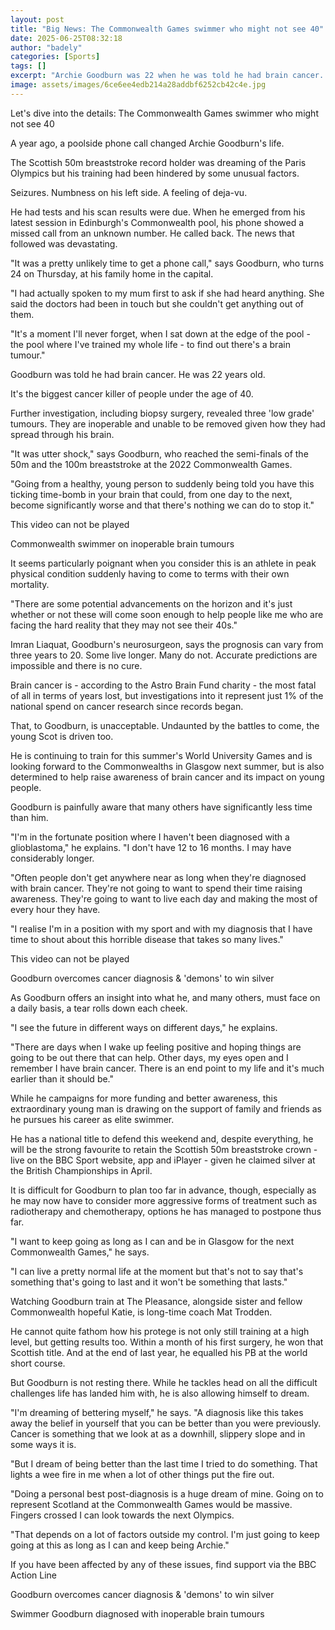 ```yaml
---
layout: post
title: "Big News: The Commonwealth Games swimmer who might not see 40"
date: 2025-06-25T08:32:18
author: "badely"
categories: [Sports]
tags: []
excerpt: "Archie Goodburn was 22 when he was told he had brain cancer. A year on, he is still competing and still fighting to help others."
image: assets/images/6ce6ee4edb214a28addbf6252cb42c4e.jpg
---
```


Let's dive into the details: The Commonwealth Games swimmer who might not see 40

A year ago, a poolside phone call changed Archie Goodburn's life.

The Scottish 50m breaststroke record holder was dreaming of the Paris Olympics but his training had been hindered by some unusual factors. 

Seizures. Numbness on his left side. A feeling of deja-vu.

He had tests and his scan results were due. When he emerged from his latest session in Edinburgh's Commonwealth pool, his phone showed a missed call from an unknown number. He called back. The news that followed was devastating.

"It was a pretty unlikely time to get a phone call," says Goodburn, who turns 24 on Thursday, at his family home in the capital.

"I had actually spoken to my mum first to ask if she had heard anything. She said the doctors had been in touch but she couldn't get anything out of them.

"It's a moment I'll never forget, when I sat down at the edge of the pool - the pool where I've trained my whole life - to find out there's a brain tumour."

Goodburn was told he had brain cancer. He was 22 years old. 

It's the biggest cancer killer of people under the age of 40. 

Further investigation, including biopsy surgery, revealed three 'low grade' tumours.   They are inoperable and unable to be removed given how they had spread through his brain.

"It was utter shock," says Goodburn, who reached the semi-finals of the 50m and the 100m breaststroke at the 2022 Commonwealth Games. 

"Going from a healthy, young person to suddenly being told you have this ticking time-bomb in your brain that could, from one day to the next, become significantly worse and that there's nothing we can do to stop it."

This video can not be played

Commonwealth swimmer on inoperable brain tumours

It seems particularly poignant when you consider this is an athlete in peak physical condition suddenly having to come to terms with their own mortality.   

"There are some potential advancements on the horizon and it's just whether or not these will come soon enough to help people like me who are facing the hard reality that they may not see their 40s."

Imran Liaquat, Goodburn's neurosurgeon, says the prognosis can vary from three years to 20. Some live longer. Many do not. Accurate predictions are impossible and there is no cure.

Brain cancer is - according to the Astro Brain Fund charity - the most fatal of all in terms of years lost, but investigations into it represent just 1% of the national spend on cancer research since records began. 

That, to Goodburn, is unacceptable. Undaunted by the battles to come, the young Scot is driven too.

He is continuing to train for this summer's World University Games and is looking forward to the Commonwealths in Glasgow next summer, but is also determined to help raise awareness of brain cancer and its impact on young people.

Goodburn is painfully aware that many others have significantly less time than him.

"I'm in the fortunate position where I haven't been diagnosed with a glioblastoma," he explains. "I don't have 12 to 16 months. I may have considerably longer.  

"Often people don't get anywhere near as long when they're diagnosed with brain cancer. They're not going to want to spend their time raising awareness. They're going to want to live each day and making the most of every hour they have. 

"I realise I'm in a position with my sport and with my diagnosis that I have time to shout about this horrible disease that takes so many lives."

This video can not be played

Goodburn overcomes cancer diagnosis & 'demons' to win silver

As Goodburn offers an insight into what he, and many others, must face on a daily basis, a tear rolls down each cheek.

"I see the future in different ways on different days," he explains.   

"There are days when I wake up feeling positive and hoping things are going to be out there that can help. Other days, my eyes open and I remember I have brain cancer. There is an end point to my life and it's much earlier than it should be."

While he campaigns for more funding and better awareness, this extraordinary young man is drawing on the support of family and friends as he pursues his career as elite swimmer.   

He has a national title to defend this weekend and, despite everything, he will be the strong favourite to retain the Scottish 50m breaststroke crown - live on the BBC Sport website, app and iPlayer - given he claimed silver at the British Championships in April. 

It is difficult for Goodburn to plan too far in advance, though, especially as he may now have to consider more aggressive forms of treatment such as radiotherapy and chemotherapy, options he has managed to postpone thus far. 

"I want to keep going as long as I can and be in Glasgow for the next Commonwealth Games," he says.   

"I can live a pretty normal life at the moment but that's not to say that's something that's going to last and it won't be something that lasts."

Watching Goodburn train at The Pleasance, alongside sister and fellow Commonwealth hopeful Katie, is long-time coach Mat Trodden.

He cannot quite fathom how his protege is not only still training at a high level, but getting results too. Within a month of his first surgery, he won that Scottish title. And at the end of last year, he equalled his PB at the world short course.

But Goodburn is not resting there. While he tackles head on all the difficult challenges life has landed him with, he is also allowing himself to dream.

"I'm dreaming of bettering myself," he says. "A diagnosis like this takes away the belief in yourself that you can be better than you were previously. Cancer is something that we look at as a downhill, slippery slope and in some ways it is.  

"But I dream of being better than the last time I tried to do something. That lights a wee fire in me when a lot of other things put the fire out.  

"Doing a personal best post-diagnosis is a huge dream of mine. Going on to represent Scotland at the Commonwealth Games would be massive. Fingers crossed I can look towards the next Olympics.  

"That depends on a lot of factors outside my control. I'm just going to keep going at this as long as I can and keep being Archie."

If you have been affected by any of these issues, find support via the BBC Action Line

Goodburn overcomes cancer diagnosis & 'demons' to win silver

Swimmer Goodburn diagnosed with inoperable brain tumours

